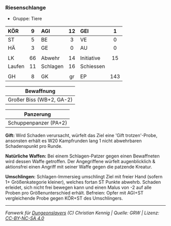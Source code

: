 ### Riesenschlange

- Gruppe: Tiere

| KÖR    |  9  | AGI      | 12  | GEI        |  1  |
| :----- | :-: | :------- | :-: | :--------- | :-: |
| ST     |  5  | BE       |  3  | VE         |  0  |
| HÄ     |  3  | GE       |  0  | AU         |  0  |
|        |     |          |     |            |     |
| LK     | 66  | Abwehr   | 14  | Initiative | 15  |
| Laufen | 11  | Schlagen | 16  | Schiessen  |     |
|        |     |          |     |            |     |
| GH     |  8  | GK       | gr  | EP         | 143 |

|        Bewaffnung        |
| :----------------------: |
| Großer Biss (WB+2, GA-2) |

|       Panzerung       |
| :-------------------: |
| Schuppenpanzer (PA+2) |

**Gift:** Wird Schaden verursacht, würfelt das Ziel eine 'Gift trotzen'-Probe, ansonsten erhält es W20 Kampfrunden lang 1 nicht abwehrbaren Schadenspunkt pro Runde.

**Natürliche Waffen:** Bei einem Schlagen-Patzer gegen einen Bewaffneten wird dessen Waffe getroffen. Der Angegriffene würfelt augenblicklich & aktionsfrei einen Angriff mit seiner Waffe gegen die patzende Kreatur.

**Umschlingen:** Schlagen-Immersieg umschlingt Ziel mit freier Hand (sofern 1+ Größenkategorie kleiner), welches fortan ST Punkte abwehrb. Schaden erleidet, sich nicht frei bewegen kann und einen Malus von -2 auf alle Proben pro Größenunterschied erhält. Befreien: Opfer mit AGI+ST vergleichende Probe gegen KÖR+ST des Umschlingers.

---

_Fanwerk für [Dungeonslayers](https://www.dungeonslayers.net/) (C) Christian Kennig | Quelle: GRW | Lizenz: [CC-BY-NC-SA 4.0](https://creativecommons.org/licenses/by-nc-sa/4.0/deed.de)_
